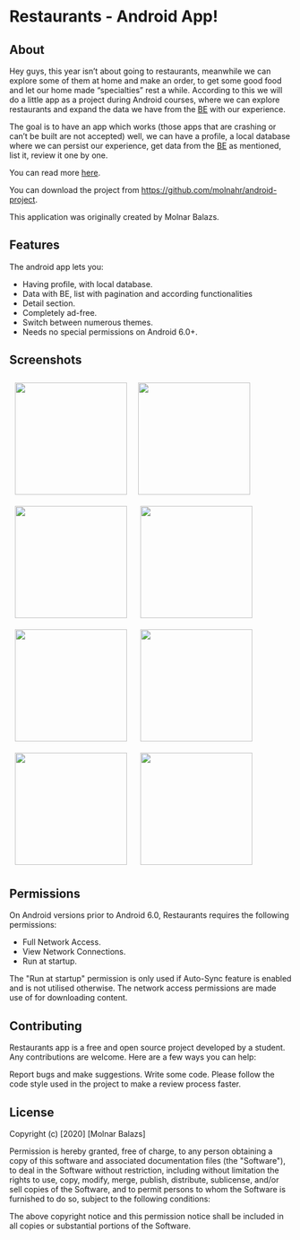 # Restaurants - Android App!

## About

Hey guys, this year isn’t about going to restaurants, meanwhile we can explore some of
them at home and make an order, to get some good food and let our home made “specialties”
rest a while. According to this we will do a little app as a project during Android courses, where
we can explore restaurants and expand the data we have from the [BE](https://opentable.herokuapp.com/) with our experience.

The goal is to have an app which works (those apps that are crashing or can’t be built are
not accepted) well, we can have a profile, a local database where we can persist our experience,
get data from the [BE](https://opentable.herokuapp.com/) as mentioned, list it, review it one by one.

You can read more [here](https://moodle.sapidoc.ms.sapientia.ro/pluginfile.php/18436/mod_resource/content/1/Android%20Project%202020-2021.docx.pdf).


You can download the project from https://github.com/molnahr/android-project.


This application was originally created by Molnar Balazs.


## Features
The android app lets you:
- Having profile, with local database.
- Data with BE, list with pagination and according functionalities
- Detail section.
- Completely ad-free.
- Switch between numerous themes.
- Needs no special permissions on Android 6.0+.


## Screenshots
<img src=https://user-images.githubusercontent.com/69463130/102687108-5e4f9980-41f5-11eb-8f32-dc0e1e46a946.png align="left"
width="200"
    hspace="10" vspace="10">

<img src=https://user-images.githubusercontent.com/69463130/102687194-10876100-41f6-11eb-8ce2-8e46c4e6478d.png align="center"
width="200"
    hspace="10" vspace="10">
<img src=https://user-images.githubusercontent.com/69463130/102687207-2563f480-41f6-11eb-9560-2616d9299373.png align="center"
width="200"
    hspace="10" vspace="10">
<img src=https://user-images.githubusercontent.com/69463130/102687212-2bf26c00-41f6-11eb-9fe5-ccb8152e2485.png align="center"
width="200"
    hspace="10" vspace="10">
<img src=https://user-images.githubusercontent.com/69463130/102687215-2e54c600-41f6-11eb-8d41-fc0885dd0b14.png align="center"
width="200"
    hspace="10" vspace="10">
<img src=https://user-images.githubusercontent.com/69463130/102687218-30b72000-41f6-11eb-80dc-2683c03b6eb9.png align="center"
width="200"
    hspace="10" vspace="10">
<img src=https://user-images.githubusercontent.com/69463130/102687221-33b21080-41f6-11eb-8103-33db7c9ca6e8.png align="center"
width="200"
    hspace="10" vspace="10">
<img src=https://user-images.githubusercontent.com/69463130/102687225-36146a80-41f6-11eb-923d-1ef41858c700.png align="center"
width="200"
    hspace="10" vspace="10">









## Permissions

On Android versions prior to Android 6.0, Restaurants requires the following permissions:
- Full Network Access.
- View Network Connections.
- Run at startup.

The "Run at startup" permission is only used if Auto-Sync feature is enabled and is not utilised otherwise. 
The network access permissions are made use of for downloading content. 

## Contributing
Restaurants app is a free and open source project developed by a student. Any contributions are welcome. Here are a few ways you can help:

  Report bugs and make suggestions. 
  Write some code. Please follow the code style used in the project to make a review process faster.

## License
Copyright (c) [2020] [Molnar Balazs]

Permission is hereby granted, free of charge, to any person obtaining a copy
of this software and associated documentation files (the "Software"), to deal
in the Software without restriction, including without limitation the rights
to use, copy, modify, merge, publish, distribute, sublicense, and/or sell
copies of the Software, and to permit persons to whom the Software is
furnished to do so, subject to the following conditions:

The above copyright notice and this permission notice shall be included in all
copies or substantial portions of the Software.
